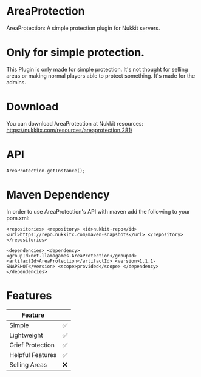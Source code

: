 # AreaProtection
AreaProtection: A simple protection plugin for Nukkit servers.

# Only for simple protection.
This Plugin is only made for simple protection. It's not thought for selling areas or making normal players able to protect something.
It's made for the admins.

# Download
You can download AreaProtection at Nukkit resources: https://nukkitx.com/resources/areaprotection.281/

# API
`
        AreaProtection.getInstance();
`

# Maven Dependency
In order to use AreaProtection's API with maven add the following to your pom.xml:

`
    <repositories>
        <repository>
            <id>nukkit-repo</id>
            <url>https://repo.nukkitx.com/maven-snapshots</url>
        </repository>
    </repositories>
 `
 
 `
    <dependencies>
    <dependency>
        <groupId>net.llamagames.AreaProtection</groupId>
        <artifactId>AreaProtection</artifactId>
        <version>1.1.1-SNAPSHOT</version>
        <scope>provided</scope>
    </dependency>
    </dependencies>
`
# Features
| Feature          |   |
|------------------|---|
| Simple           | ✅ |
| Lightweight      | ✅ |
| Grief Protection | ✅ |
| Helpful Features | ✅ |
| Selling Areas    | ❌ |
